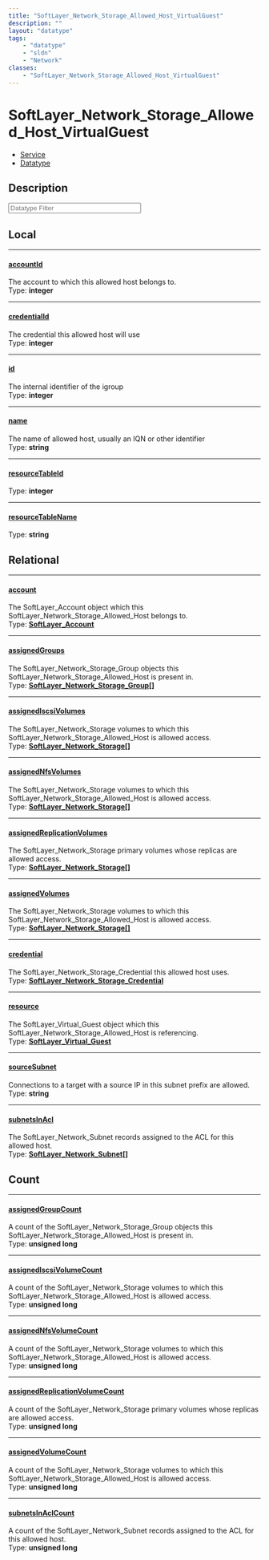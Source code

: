 ```yaml
---
title: "SoftLayer_Network_Storage_Allowed_Host_VirtualGuest"
description: ""
layout: "datatype"
tags:
    - "datatype"
    - "sldn"
    - "Network"
classes:
    - "SoftLayer_Network_Storage_Allowed_Host_VirtualGuest"
---
```


# SoftLayer_Network_Storage_Allowed_Host_VirtualGuest
<div id='service-datatype'>
    <ul id='sldn-reference-tabs'>
    <li id='service'> <a href='/reference/services/SoftLayer_Network_Storage_Allowed_Host_VirtualGuest' >Service</a></li>    <li id='datatype'> <a href='/reference/datatypes/SoftLayer_Network_Storage_Allowed_Host_VirtualGuest' >Datatype</a></li>
    </ul>
</div>

## Description 








<!-- Filer BEGIN -->
<div class="view-filters">
        <div class="clearfix">
            <div class="search-input-box">
                <input placeholder="Datatype Filter" onkeyup="titleSearch(inputId='prop-input', divId='properties', elementClass='prop-row')" 
                    type="text" id="prop-input" value="" size="30" maxlength="128" class="form-text">
            </div>
        </div>
</div>
<!-- Filer END -->

<div id="properties" class="content">
<div id="localProperties" class="prop-content" >

## Local
<div class="prop-row">

-----
[accountId]: #accountid
#### [accountId]
The account to which this allowed host belongs to.  
<span class="type-label">Type: </span>**integer**  



</div>
<div class="prop-row">

-----
[credentialId]: #credentialid
#### [credentialId]
The credential this allowed host will use  
<span class="type-label">Type: </span>**integer**  



</div>
<div class="prop-row">

-----
[id]: #id
#### [id]
The internal identifier of the igroup  
<span class="type-label">Type: </span>**integer**  



</div>
<div class="prop-row">

-----
[name]: #name
#### [name]
The name of allowed host, usually an IQN or other identifier  
<span class="type-label">Type: </span>**string**  



</div>
<div class="prop-row">

-----
[resourceTableId]: #resourcetableid
#### [resourceTableId]
  
<span class="type-label">Type: </span>**integer**  



</div>
<div class="prop-row">

-----
[resourceTableName]: #resourcetablename
#### [resourceTableName]
  
<span class="type-label">Type: </span>**string**  



</div>
</div>
<!-- LOCAL PROPERTY END -->

<div id="relationalProperties"  class="prop-content" >

## Relational
<div class="prop-row">

-----
[account]: #account
#### [account]
The SoftLayer_Account object which this SoftLayer_Network_Storage_Allowed_Host belongs to.  
<span class="type-label">Type: </span>**<a href='/reference/datatypes/SoftLayer_Account'>SoftLayer_Account </a>**  



</div>
<div class="prop-row">

-----
[assignedGroups]: #assignedgroups
#### [assignedGroups]
The SoftLayer_Network_Storage_Group objects this SoftLayer_Network_Storage_Allowed_Host is present in.  
<span class="type-label">Type: </span>**<a href='/reference/datatypes/SoftLayer_Network_Storage_Group'>SoftLayer_Network_Storage_Group[] </a>**  



</div>
<div class="prop-row">

-----
[assignedIscsiVolumes]: #assignediscsivolumes
#### [assignedIscsiVolumes]
The SoftLayer_Network_Storage volumes to which this SoftLayer_Network_Storage_Allowed_Host is allowed access.  
<span class="type-label">Type: </span>**<a href='/reference/datatypes/SoftLayer_Network_Storage'>SoftLayer_Network_Storage[] </a>**  



</div>
<div class="prop-row">

-----
[assignedNfsVolumes]: #assignednfsvolumes
#### [assignedNfsVolumes]
The SoftLayer_Network_Storage volumes to which this SoftLayer_Network_Storage_Allowed_Host is allowed access.  
<span class="type-label">Type: </span>**<a href='/reference/datatypes/SoftLayer_Network_Storage'>SoftLayer_Network_Storage[] </a>**  



</div>
<div class="prop-row">

-----
[assignedReplicationVolumes]: #assignedreplicationvolumes
#### [assignedReplicationVolumes]
The SoftLayer_Network_Storage primary volumes whose replicas are allowed access.  
<span class="type-label">Type: </span>**<a href='/reference/datatypes/SoftLayer_Network_Storage'>SoftLayer_Network_Storage[] </a>**  



</div>
<div class="prop-row">

-----
[assignedVolumes]: #assignedvolumes
#### [assignedVolumes]
The SoftLayer_Network_Storage volumes to which this SoftLayer_Network_Storage_Allowed_Host is allowed access.  
<span class="type-label">Type: </span>**<a href='/reference/datatypes/SoftLayer_Network_Storage'>SoftLayer_Network_Storage[] </a>**  



</div>
<div class="prop-row">

-----
[credential]: #credential
#### [credential]
The SoftLayer_Network_Storage_Credential this allowed host uses.  
<span class="type-label">Type: </span>**<a href='/reference/datatypes/SoftLayer_Network_Storage_Credential'>SoftLayer_Network_Storage_Credential </a>**  



</div>
<div class="prop-row">

-----
[resource]: #resource
#### [resource]
The SoftLayer_Virtual_Guest object which this SoftLayer_Network_Storage_Allowed_Host is referencing.  
<span class="type-label">Type: </span>**<a href='/reference/datatypes/SoftLayer_Virtual_Guest'>SoftLayer_Virtual_Guest </a>**  



</div>
<div class="prop-row">

-----
[sourceSubnet]: #sourcesubnet
#### [sourceSubnet]
Connections to a target with a source IP in this subnet prefix are allowed.  
<span class="type-label">Type: </span>**string**  



</div>
<div class="prop-row">

-----
[subnetsInAcl]: #subnetsinacl
#### [subnetsInAcl]
The SoftLayer_Network_Subnet records assigned to the ACL for this allowed host.  
<span class="type-label">Type: </span>**<a href='/reference/datatypes/SoftLayer_Network_Subnet'>SoftLayer_Network_Subnet[] </a>**  



</div>

## Count
<div class="prop-row">

-----
[assignedGroupCount]: #assignedgroupcount
#### [assignedGroupCount]
A count of the SoftLayer_Network_Storage_Group objects this SoftLayer_Network_Storage_Allowed_Host is present in.   
<span class="type-label">Type: </span>**unsigned long**  



</div>
<div class="prop-row">

-----
[assignedIscsiVolumeCount]: #assignediscsivolumecount
#### [assignedIscsiVolumeCount]
A count of the SoftLayer_Network_Storage volumes to which this SoftLayer_Network_Storage_Allowed_Host is allowed access.   
<span class="type-label">Type: </span>**unsigned long**  



</div>
<div class="prop-row">

-----
[assignedNfsVolumeCount]: #assignednfsvolumecount
#### [assignedNfsVolumeCount]
A count of the SoftLayer_Network_Storage volumes to which this SoftLayer_Network_Storage_Allowed_Host is allowed access.   
<span class="type-label">Type: </span>**unsigned long**  



</div>
<div class="prop-row">

-----
[assignedReplicationVolumeCount]: #assignedreplicationvolumecount
#### [assignedReplicationVolumeCount]
A count of the SoftLayer_Network_Storage primary volumes whose replicas are allowed access.   
<span class="type-label">Type: </span>**unsigned long**  



</div>
<div class="prop-row">

-----
[assignedVolumeCount]: #assignedvolumecount
#### [assignedVolumeCount]
A count of the SoftLayer_Network_Storage volumes to which this SoftLayer_Network_Storage_Allowed_Host is allowed access.   
<span class="type-label">Type: </span>**unsigned long**  



</div>
<div class="prop-row">

-----
[subnetsInAclCount]: #subnetsinaclcount
#### [subnetsInAclCount]
A count of the SoftLayer_Network_Subnet records assigned to the ACL for this allowed host.   
<span class="type-label">Type: </span>**unsigned long**  



</div>
</div>


